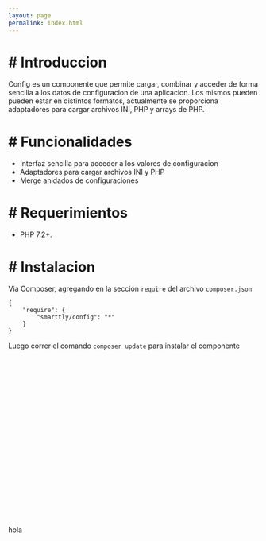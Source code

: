 ```yaml
---
layout: page
permalink: index.html
---
```


# <a name="introduccion">\#</a> Introduccion

Config es un componente que permite cargar, combinar y acceder de forma sencilla a los datos de configuracion de una aplicacion. Los mismos
pueden pueden estar en distintos formatos, actualmente se proporciona adaptadores para cargar archivos INI, PHP y arrays de PHP.

# <a name="funcionalidades">\#</a> Funcionalidades

* Interfaz sencilla para acceder a los valores de configuracion
* Adaptadores para cargar archivos INI y PHP
* Merge anidados de configuraciones

# <a name="requerimientos">\#</a> Requerimientos

* PHP 7.2+.

# <a name="instalacion">\#</a> Instalacion

Via Composer, agregando en la sección `require` del archivo `composer.json`

```
{
    "require": {
        "smarttly/config": "*"
    }
}
```

Luego correr el comando `composer update` para instalar el componente

<br/><br/><br/><br/><br/><br/><br/><br/><br/><br/>
<br/><br/><br/><br/><br/><br/><br/><br/><br/><br/>
hola
